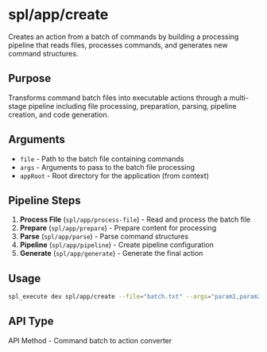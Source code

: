 # spl/app/create

Creates an action from a batch of commands by building a processing pipeline that reads files, processes commands, and generates new command structures.

## Purpose

Transforms command batch files into executable actions through a multi-stage pipeline including file processing, preparation, parsing, pipeline creation, and code generation.

## Arguments

- `file` - Path to the batch file containing commands
- `args` - Arguments to pass to the batch file processing
- `appRoot` - Root directory for the application (from context)

## Pipeline Steps

1. **Process File** (`spl/app/process-file`) - Read and process the batch file
2. **Prepare** (`spl/app/prepare`) - Prepare content for processing
3. **Parse** (`spl/app/parse`) - Parse command structures
4. **Pipeline** (`spl/app/pipeline`) - Create pipeline configuration
5. **Generate** (`spl/app/generate`) - Generate the final action

## Usage

```bash
spl_execute dev spl/app/create --file="batch.txt" --args="param1,param2"
```

## API Type

API Method - Command batch to action converter